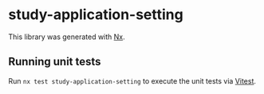 # study-application-setting

This library was generated with [Nx](https://nx.dev).

## Running unit tests

Run `nx test study-application-setting` to execute the unit tests via [Vitest](https://vitest.dev/).
